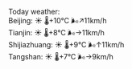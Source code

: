 Today weather:  
Beijing: ☀️   🌡️+10°C 🌬️↗11km/h  
Tianjin: ☀️   🌡️+8°C 🌬️→11km/h  
Shijiazhuang: ☀️   🌡️+9°C 🌬️↑11km/h  
Tangshan: ☀️   🌡️+7°C 🌬️→9km/h  
